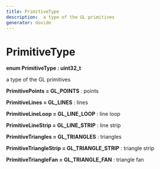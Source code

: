 ```yaml
---
title: PrimitiveType
description:  a type of the GL primitives 
generator: doxide
---
```



# PrimitiveType

**enum PrimitiveType : uint32_t**

 a type of the GL primitives
 


**PrimitivePoints = GL_POINTS**
:    points


**PrimitiveLines = GL_LINES**
:    lines


**PrimitiveLineLoop = GL_LINE_LOOP**
:    line loop


**PrimitiveLineStrip = GL_LINE_STRIP**
:    line strip


**PrimitiveTriangles = GL_TRIANGLES**
:    triangles


**PrimitiveTriangleStrip = GL_TRIANGLE_STRIP**
:    triangle strip


**PrimitiveTriangleFan = GL_TRIANGLE_FAN**
:    triangle fan



